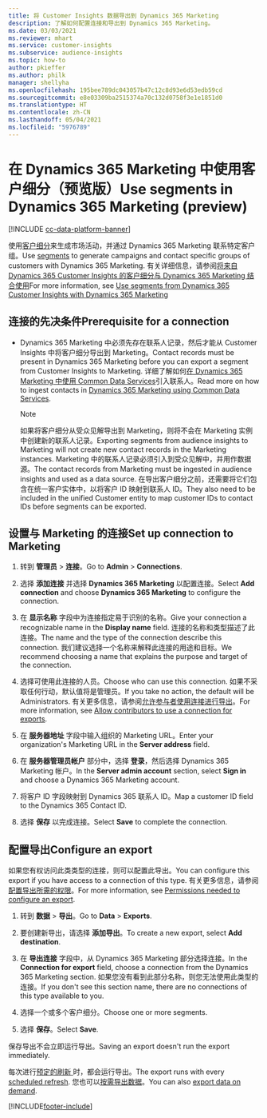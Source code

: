 ```yaml
---
title: 将 Customer Insights 数据导出到 Dynamics 365 Marketing
description: 了解如何配置连接和导出到 Dynamics 365 Marketing。
ms.date: 03/03/2021
ms.reviewer: mhart
ms.service: customer-insights
ms.subservice: audience-insights
ms.topic: how-to
author: pkieffer
ms.author: philk
manager: shellyha
ms.openlocfilehash: 195bee789dc043057b47c12c8d93e6d53edb59cd
ms.sourcegitcommit: e8e03309ba2515374a70c132d0758f3e1e1851d0
ms.translationtype: HT
ms.contentlocale: zh-CN
ms.lasthandoff: 05/04/2021
ms.locfileid: "5976789"
---
```

# <a name="use-segments-in-dynamics-365-marketing-preview"></a><span data-ttu-id="a83ee-103">在 Dynamics 365 Marketing 中使用客户细分（预览版）</span><span class="sxs-lookup"><span data-stu-id="a83ee-103">Use segments in Dynamics 365 Marketing (preview)</span></span>

[!INCLUDE [cc-data-platform-banner](../includes/cc-data-platform-banner.md)]

<span data-ttu-id="a83ee-104">使用[客户细分](segments.md)来生成市场活动，并通过 Dynamics 365 Marketing 联系特定客户组。</span><span class="sxs-lookup"><span data-stu-id="a83ee-104">Use [segments](segments.md) to generate campaigns and contact specific groups of customers with Dynamics 365 Marketing.</span></span> <span data-ttu-id="a83ee-105">有关详细信息，请参阅[将来自 Dynamics 365 Customer Insights 的客户细分与 Dynamics 365 Marketing 结合使用](/dynamics365/marketing/customer-insights-segments)</span><span class="sxs-lookup"><span data-stu-id="a83ee-105">For more information, see [Use segments from Dynamics 365 Customer Insights with Dynamics 365 Marketing](/dynamics365/marketing/customer-insights-segments)</span></span>

## <a name="prerequisite-for-a-connection"></a><span data-ttu-id="a83ee-106">连接的先决条件</span><span class="sxs-lookup"><span data-stu-id="a83ee-106">Prerequisite for a connection</span></span>

- <span data-ttu-id="a83ee-107">Dynamics 365 Marketing 中必须先存在联系人记录，然后才能从 Customer Insights 中将客户细分导出到 Marketing。</span><span class="sxs-lookup"><span data-stu-id="a83ee-107">Contact records must be present in Dynamics 365 Marketing before you can export a segment from Customer Insights to Marketing.</span></span> <span data-ttu-id="a83ee-108">详细了解如何[在 Dynamics 365 Marketing 中使用 Common Data Services](connect-power-query.md)引入联系人。</span><span class="sxs-lookup"><span data-stu-id="a83ee-108">Read more on how to ingest contacts in [Dynamics 365 Marketing using Common Data Services](connect-power-query.md).</span></span>

  > [!NOTE]
  > <span data-ttu-id="a83ee-109">如果将客户细分从受众见解导出到 Marketing，则将不会在 Marketing 实例中创建新的联系人记录。</span><span class="sxs-lookup"><span data-stu-id="a83ee-109">Exporting segments from audience insights to Marketing will not create new contact records in the Marketing instances.</span></span> <span data-ttu-id="a83ee-110">Marketing 中的联系人记录必须引入到受众见解中，并用作数据源。</span><span class="sxs-lookup"><span data-stu-id="a83ee-110">The contact records from Marketing must be ingested in audience insights and used as a data source.</span></span> <span data-ttu-id="a83ee-111">在导出客户细分之前，还需要将它们包含在统一客户实体中，以将客户 ID 映射到联系人 ID。</span><span class="sxs-lookup"><span data-stu-id="a83ee-111">They also need to be included in the unified Customer entity to map customer IDs to contact IDs before segments can be exported.</span></span>

## <a name="set-up-connection-to-marketing"></a><span data-ttu-id="a83ee-112">设置与 Marketing 的连接</span><span class="sxs-lookup"><span data-stu-id="a83ee-112">Set up connection to Marketing</span></span>

1. <span data-ttu-id="a83ee-113">转到 **管理员** > **连接**。</span><span class="sxs-lookup"><span data-stu-id="a83ee-113">Go to **Admin** > **Connections**.</span></span>

1. <span data-ttu-id="a83ee-114">选择 **添加连接** 并选择 **Dynamics 365 Marketing** 以配置连接。</span><span class="sxs-lookup"><span data-stu-id="a83ee-114">Select **Add connection** and choose **Dynamics 365 Marketing** to configure the connection.</span></span>

1. <span data-ttu-id="a83ee-115">在 **显示名称** 字段中为连接指定易于识别的名称。</span><span class="sxs-lookup"><span data-stu-id="a83ee-115">Give your connection a recognizable name in the **Display name** field.</span></span> <span data-ttu-id="a83ee-116">连接的名称和类型描述了此连接。</span><span class="sxs-lookup"><span data-stu-id="a83ee-116">The name and the type of the connection describe this connection.</span></span> <span data-ttu-id="a83ee-117">我们建议选择一个名称来解释此连接的用途和目标。</span><span class="sxs-lookup"><span data-stu-id="a83ee-117">We recommend choosing a name that explains the purpose and target of the connection.</span></span>

1. <span data-ttu-id="a83ee-118">选择可使用此连接的人员。</span><span class="sxs-lookup"><span data-stu-id="a83ee-118">Choose who can use this connection.</span></span> <span data-ttu-id="a83ee-119">如果不采取任何行动，默认值将是管理员。</span><span class="sxs-lookup"><span data-stu-id="a83ee-119">If you take no action, the default will be Administrators.</span></span> <span data-ttu-id="a83ee-120">有关更多信息，请参阅[允许参与者使用连接进行导出](connections.md#allow-contributors-to-use-a-connection-for-exports)。</span><span class="sxs-lookup"><span data-stu-id="a83ee-120">For more information, see [Allow contributors to use a connection for exports](connections.md#allow-contributors-to-use-a-connection-for-exports).</span></span>

1. <span data-ttu-id="a83ee-121">在 **服务器地址** 字段中输入组织的 Marketing URL。</span><span class="sxs-lookup"><span data-stu-id="a83ee-121">Enter your organization's Marketing URL in the **Server address** field.</span></span>

1. <span data-ttu-id="a83ee-122">在 **服务器管理员帐户** 部分中，选择 **登录**，然后选择 Dynamics 365 Marketing 帐户。</span><span class="sxs-lookup"><span data-stu-id="a83ee-122">In the **Server admin account** section, select **Sign in** and choose a Dynamics 365 Marketing account.</span></span>

1. <span data-ttu-id="a83ee-123">将客户 ID 字段映射到 Dynamics 365 联系人 ID。</span><span class="sxs-lookup"><span data-stu-id="a83ee-123">Map a customer ID field to the Dynamics 365 Contact ID.</span></span>

1. <span data-ttu-id="a83ee-124">选择 **保存** 以完成连接。</span><span class="sxs-lookup"><span data-stu-id="a83ee-124">Select **Save** to complete the connection.</span></span> 

## <a name="configure-an-export"></a><span data-ttu-id="a83ee-125">配置导出</span><span class="sxs-lookup"><span data-stu-id="a83ee-125">Configure an export</span></span>

<span data-ttu-id="a83ee-126">如果您有权访问此类类型的连接，则可以配置此导出。</span><span class="sxs-lookup"><span data-stu-id="a83ee-126">You can configure this export if you have access to a connection of this type.</span></span> <span data-ttu-id="a83ee-127">有关更多信息，请参阅[配置导出所需的权限](export-destinations.md#set-up-a-new-export)。</span><span class="sxs-lookup"><span data-stu-id="a83ee-127">For more information, see [Permissions needed to configure an export](export-destinations.md#set-up-a-new-export).</span></span>

1. <span data-ttu-id="a83ee-128">转到 **数据** > **导出**。</span><span class="sxs-lookup"><span data-stu-id="a83ee-128">Go to **Data** > **Exports**.</span></span>

1. <span data-ttu-id="a83ee-129">要创建新导出，请选择 **添加导出**。</span><span class="sxs-lookup"><span data-stu-id="a83ee-129">To create a new export, select **Add destination**.</span></span>

1. <span data-ttu-id="a83ee-130">在 **导出连接** 字段中，从 Dynamics 365 Marketing 部分选择连接。</span><span class="sxs-lookup"><span data-stu-id="a83ee-130">In the **Connection for export** field, choose a connection from the Dynamics 365 Marketing section.</span></span> <span data-ttu-id="a83ee-131">如果您没有看到此部分名称，则您无法使用此类型的连接。</span><span class="sxs-lookup"><span data-stu-id="a83ee-131">If you don't see this section name, there are no connections of this type available to you.</span></span>

1. <span data-ttu-id="a83ee-132">选择一个或多个客户细分。</span><span class="sxs-lookup"><span data-stu-id="a83ee-132">Choose one or more segments.</span></span>

1. <span data-ttu-id="a83ee-133">选择 **保存**。</span><span class="sxs-lookup"><span data-stu-id="a83ee-133">Select **Save**.</span></span>

<span data-ttu-id="a83ee-134">保存导出不会立即运行导出。</span><span class="sxs-lookup"><span data-stu-id="a83ee-134">Saving an export doesn't run the export immediately.</span></span>

<span data-ttu-id="a83ee-135">每次进行[预定的刷新 ](system.md#schedule-tab)时，都会运行导出。</span><span class="sxs-lookup"><span data-stu-id="a83ee-135">The export runs with every [scheduled refresh](system.md#schedule-tab).</span></span> <span data-ttu-id="a83ee-136">您也可以[按需导出数据](export-destinations.md#run-exports-on-demand)。</span><span class="sxs-lookup"><span data-stu-id="a83ee-136">You can also [export data on demand](export-destinations.md#run-exports-on-demand).</span></span> 

[!INCLUDE[footer-include](../includes/footer-banner.md)]
